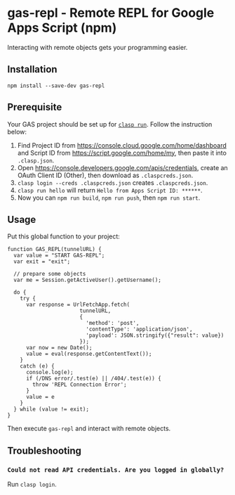 # gas-repl - Remote REPL for Google Apps Script (npm)

Interacting with remote objects gets your programming easier.

## Installation

```
npm install --save-dev gas-repl
```

## Prerequisite

Your GAS project should be set up for [`clasp run`](https://github.com/google/clasp/blob/master/docs/run.md). Follow the instruction below:

1. Find Project ID from <https://console.cloud.google.com/home/dashboard> and Script ID from <https://script.google.com/home/my>, then paste it into `.clasp.json`.
2. Open <https://console.developers.google.com/apis/credentials>, create an OAuth Client ID (Other), then download as `.claspcreds.json`.
3. `clasp login --creds .claspcreds.json` creates `.claspcreds.json`.
4. `clasp run hello` will return `Hello from Apps Script ID: ******`.
5. Now you can `npm run build`, `npm run push`, then `npm run start`.

## Usage

Put this global function to your project:

```
function GAS_REPL(tunnelURL) {
  var value = "START GAS-REPL";
  var exit = "exit";

  // prepare some objects
  var me = Session.getActiveUser().getUsername();

  do {
    try {
      var response = UrlFetchApp.fetch(
                       tunnelURL,
                       {
                         'method': 'post',
                         'contentType': 'application/json',
                         'payload': JSON.stringify({"result": value})
                       });
      var now = new Date();
      value = eval(response.getContentText());
    }
    catch (e) {
      console.log(e);
      if (/DNS error/.test(e) || /404/.test(e)) {
        throw 'REPL Connection Error';
      }
      value = e
    }
  } while (value != exit);
}
```

Then execute `gas-repl` and interact with remote objects.

## Troubleshooting

### `Could not read API credentials. Are you logged in globally?`

Run `clasp login`.
